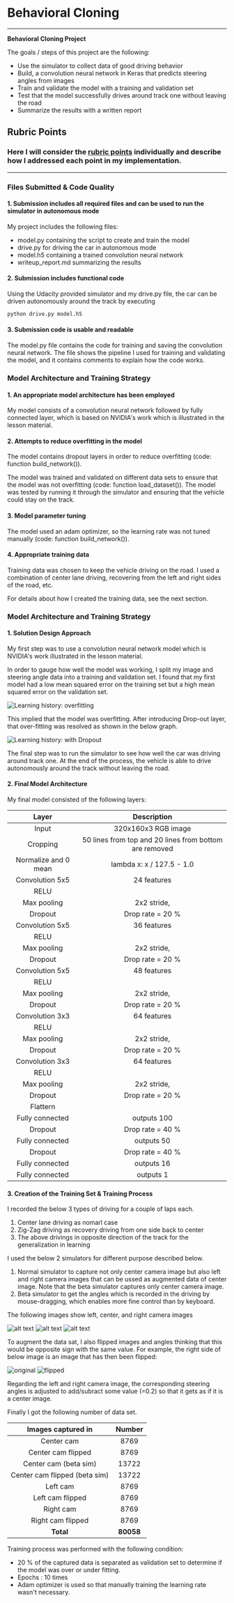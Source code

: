 # **Behavioral Cloning** 

---

**Behavioral Cloning Project**

The goals / steps of this project are the following:
* Use the simulator to collect data of good driving behavior
* Build, a convolution neural network in Keras that predicts steering angles from images
* Train and validate the model with a training and validation set
* Test that the model successfully drives around track one without leaving the road
* Summarize the results with a written report


[//]: # (Image References)

[image1]: ./images/history_before.png "Learning history in which over-fitting happened"
[image2]: ./images/history_with_dropout.png "Learning history with Drop out layer"
[image3]: ./images/left.jpg "Left camera image"
[image4]: ./images/center.jpg "Center camera image"
[image5]: ./images/right.jpg "Right camera image"
[image6]: ./images/center.jpg "Normal Image"
[image7]: ./images/flipped.jpg "Flipped Image"

## Rubric Points
### Here I will consider the [rubric points](https://review.udacity.com/#!/rubrics/432/view) individually and describe how I addressed each point in my implementation.  

---
### Files Submitted & Code Quality

#### 1. Submission includes all required files and can be used to run the simulator in autonomous mode

My project includes the following files:
* model.py containing the script to create and train the model
* drive.py for driving the car in autonomous mode
* model.h5 containing a trained convolution neural network 
* writeup_report.md summarizing the results

#### 2. Submission includes functional code
Using the Udacity provided simulator and my drive.py file, the car can be driven autonomously around the track by executing 
```sh
python drive.py model.h5
```

#### 3. Submission code is usable and readable

The model.py file contains the code for training and saving the convolution neural network. The file shows the pipeline I used for training and validating the model, and it contains comments to explain how the code works.

### Model Architecture and Training Strategy

#### 1. An appropriate model architecture has been employed

My model consists of a convolution neural network followed by fully connected layer, which is based on NVIDIA's work which is illustrated in the lesson material.

#### 2. Attempts to reduce overfitting in the model

The model contains dropout layers in order to reduce overfitting (code: function build_network()).

The model was trained and validated on different data sets to ensure that the model was not overfitting (code: function load_dataset()). The model was tested by running it through the simulator and ensuring that the vehicle could stay on the track.

#### 3. Model parameter tuning

The model used an adam optimizer, so the learning rate was not tuned manually (code: function build_network()).

#### 4. Appropriate training data

Training data was chosen to keep the vehicle driving on the road. I used a combination of center lane driving, recovering from the left and right sides of the road, etc.

For details about how I created the training data, see the next section. 

### Model Architecture and Training Strategy

#### 1. Solution Design Approach

My first step was to use a convolution neural network model which is NVIDIA's work illustrated in the lesson material.

In order to gauge how well the model was working, I split my image and steering angle data into a training and validation set. I found that my first model had a low mean squared error on the training set but a high mean squared error on the validation set. 

![Learning history: overfitting][image1]

This implied that the model was overfitting. 
After introducing Drop-out layer, that over-fitting was resolved as shown in the below graph.

![Learning history: with Dropout][image2]

The final step was to run the simulator to see how well the car was driving around track one.
At the end of the process, the vehicle is able to drive autonomously around the track without leaving the road.

#### 2. Final Model Architecture

My final model consisted of the following layers:

| Layer         		|     Description	        					| 
|:---------------------:|:---------------------------------------------:| 
| Input         		| 320x160x3 RGB image   					| 
| Cropping         	| 50 lines from top and 20 lines from bottom are removed | 
| Normalize and 0 mean  | lambda x: x / 127.5 - 1.0   					| 
| Convolution 5x5     	| 24 features  	|
| RELU					|												|
| Max pooling	      	| 2x2 stride,  				|
| Dropout				| Drop rate = 20 %								|
| Convolution 5x5     	| 36 features  	|
| RELU					|												|
| Max pooling	      	| 2x2 stride,  				|
| Dropout				| Drop rate = 20 %								|
| Convolution 5x5     	| 48 features  	|
| RELU					|												|
| Max pooling	      	| 2x2 stride,  				|
| Dropout				| Drop rate = 20 %								|
| Convolution 3x3     	| 64 features  	|
| RELU					|												|
| Max pooling	      	| 2x2 stride,  				|
| Dropout				| Drop rate = 20 %								|
| Convolution 3x3     	| 64 features  	|
| RELU					|												|
| Max pooling	      	| 2x2 stride,  				|
| Dropout				| Drop rate = 20 %								|
| Flattern				| 									|
| Fully connected		| outputs 100 									|
| Dropout				| Drop rate = 40 %								|
| Fully connected		| outputs 50 									|
| Dropout				| Drop rate = 40 %								|
| Fully connected		| outputs 16 									|
| Fully connected		| outputs 1 									|
 

#### 3. Creation of the Training Set & Training Process

I recorded the below 3 types of driving for a couple of laps each.

1. Center lane driving as nomarl case
1. Zig-Zag driving as recovery driving from one side back to center
1. The above drivings in opposite direction of the track for the generalization in learning

I used the below 2 simulators for different purpose described below.

1. Normal simulator to capture not only center camera image but also left and right camera images that can be ussed as augmented data of center image. Note that the beta simulator captures only center camera image.
1. Beta simulator to get the angles which is recorded in the driving by mouse-dragging, which enables more fine control than by keyboard.

The following images show left, center, and right camera images

![alt text][image3]
![alt text][image4]
![alt text][image5]

To augment the data sat, I also flipped images and angles thinking that this would be opposite sign with the same value. For example, the right side of below image is an image that has then been flipped:

![original][image6]
![flipped][image7]

Regarding the left and right camera image, the corresponding steering angles is adjusted to add/subract some value (=0.2) so that it gets as if it is a center image.

Finally I got the following number of data set.

| Images captured in | Number |
|:---------:|:-----:|
| Center cam | 8769 |
| Center cam flipped | 8769 |
| Center cam (beta sim) | 13722 |
| Center cam flipped (beta sim) | 13722 |
| Left cam | 8769 |
| Left cam flipped | 8769 |
| Right cam | 8769 |
| Right cam flipped | 8769 |
| **Total** | **80058** |

Training process was performed with the following condition:

* 20 % of the captured data is separated as validation set to determine if the model was over or under fitting.
* Epochs : 10 times
* Adam optimizer is used so that manually training the learning rate wasn't necessary.
